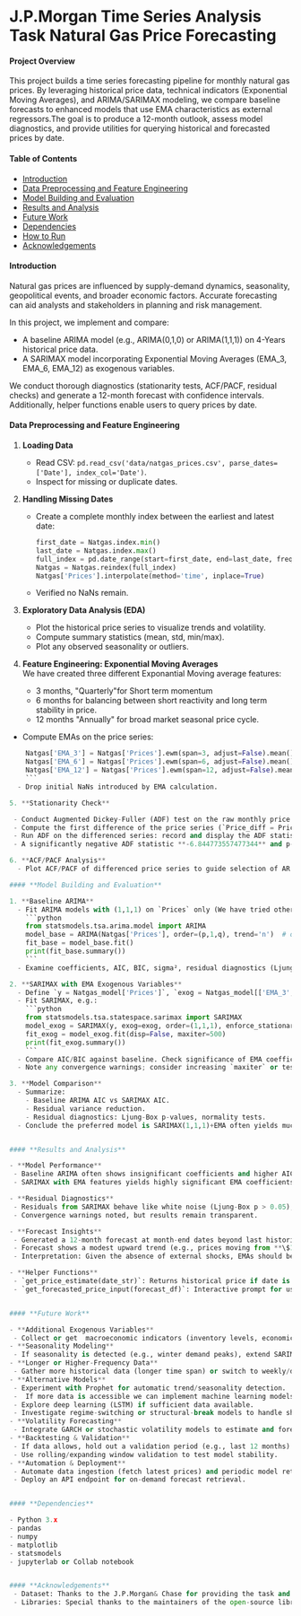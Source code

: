 # J.P.Morgan Time Series Analysis Task Natural Gas Price Forecasting 

#### **Project Overview**

This project builds a time series forecasting pipeline for monthly natural gas prices. By leveraging historical price data, technical indicators (Exponential Moving Averages), and ARIMA/SARIMAX modeling, we compare baseline forecasts to enhanced models that use EMA characteristics as external regressors.The goal is to produce a 12-month outlook, assess model diagnostics, and provide utilities for querying historical and forecasted prices by date.

#### **Table of Contents**
- [Introduction](#introduction)  
- [Data Preprocessing and Feature Engineering](#data-preprocessing-and-feature-engineering)  
- [Model Building and Evaluation](#model-building-and-evaluation)  
- [Results and Analysis](#results-and-analysis)  
- [Future Work](#future-work)  
- [Dependencies](#dependencies)  
- [How to Run](#how-to-run)  
- [Acknowledgements](#acknowledgements)  


#### **Introduction**

Natural gas prices are influenced by supply-demand dynamics, seasonality, geopolitical events, and broader economic factors. Accurate forecasting can aid analysts and stakeholders in planning and risk management.

In this project, we implement and compare:

- A baseline ARIMA model (e.g., ARIMA(0,1,0) or ARIMA(1,1,1)) on 4-Years historical price data.
- A SARIMAX model incorporating Exponential Moving Averages (EMA_3, EMA_6, EMA_12) as exogenous variables.

We conduct thorough diagnostics (stationarity tests, ACF/PACF, residual checks) and generate a 12-month forecast with confidence intervals. Additionally, helper functions enable users to query prices by date.

#### **Data Preprocessing and Feature Engineering**

1. **Loading Data**  
   - Read CSV: ```pd.read_csv('data/natgas_prices.csv', parse_dates=['Date'], index_col='Date')```.  
   - Inspect for missing or duplicate dates.

2. **Handling Missing Dates**  
   - Create a complete monthly index between the earliest and latest date:  
     ```python
     first_date = Natgas.index.min()
     last_date = Natgas.index.max()
     full_index = pd.date_range(start=first_date, end=last_date, freq='M')
     Natgas = Natgas.reindex(full_index)
     Natgas['Prices'].interpolate(method='time', inplace=True) 
     ```
   - Verified no NaNs remain.

3. **Exploratory Data Analysis (EDA)**  
   - Plot the historical price series to visualize trends and volatility.  
   - Compute summary statistics (mean, std, min/max).  
   - Plot any observed seasonality or outliers.


4. **Feature Engineering: Exponential Moving Averages**  
   We have created three different Exponantial Moving average features:
      - 3 months,  "Quarterly"for Short term momentum
      - 6 months for balancing between short reactivity and long term stability  in price.
      - 12 months "Annually" for broad market seasonal price cycle.
  - Compute EMAs on the price series:  
 ```python
     Natgas['EMA_3'] = Natgas['Prices'].ewm(span=3, adjust=False).mean()
     Natgas['EMA_6'] = Natgas['Prices'].ewm(span=6, adjust=False).mean()
     Natgas['EMA_12'] = Natgas['Prices'].ewm(span=12, adjust=False).mean()
     ```
   - Drop initial NaNs introduced by EMA calculation.

5. **Stationarity Check**  

  - Conduct Augmented Dickey-Fuller (ADF) test on the raw monthly price series to assess non-stationarity.
  - Compute the first difference of the price series (`Price_diff = Prices.diff()`) and drop NaNs.
  - Run ADF on the differenced series: record and display the ADF statistic, p-value, and critical values at 1%, 5%, and 10% levels.
  - A significantly negative ADF statistic **-6.844773557477344** and p-value **1.754169685294091e-09** on the differenced series confirms stationarity after one difference (justifying `d=1` in ARIMA/SARIMAX).

6. **ACF/PACF Analysis**  
   - Plot ACF/PACF of differenced price series to guide selection of AR and MA orders for ARIMA.

#### **Model Building and Evaluation**

1. **Baseline ARIMA**  
   - Fit ARIMA models with (1,1,1) on `Prices` only (We have tried other models aswell such as (0,1,1), (0,1,0), (2,1,2) and, (1,1,0):  
     ```python
     from statsmodels.tsa.arima.model import ARIMA
     model_base = ARIMA(Natgas['Prices'], order=(p,1,q), trend='n')  # or trend='t' for drift
     fit_base = model_base.fit()
     print(fit_base.summary())
     ```
   - Examine coefficients, AIC, BIC, sigma², residual diagnostics (Ljung-Box, Jarque-Bera, heteroskedasticity).

2. **SARIMAX with EMA Exogenous Variables**  
   - Define `y = Natgas_model['Prices']`, `exog = Natgas_model[['EMA_3','EMA_6','EMA_12']]`.  
   - Fit SARIMAX, e.g.:  
     ```python
     from statsmodels.tsa.statespace.sarimax import SARIMAX
     model_exog = SARIMAX(y, exog=exog, order=(1,1,1), enforce_stationarity=True, enforce_invertibility=True)
     fit_exog = model_exog.fit(disp=False, maxiter=500)
     print(fit_exog.summary())
     ```
   - Compare AIC/BIC against baseline. Check significance of EMA coefficients (p < 0.001 typically).
   - Note any convergence warnings; consider increasing `maxiter` or testing simpler orders.

3. **Model Comparison**  
   - Summarize:  
     - Baseline ARIMA AIC vs SARIMAX AIC.  
     - Residual variance reduction.  
     - Residual diagnostics: Ljung-Box p-values, normality tests.  
   - Conclude the preferred model is SARIMAX(1,1,1)+EMA often yields much lower AIC and significant regressors).


#### **Results and Analysis**

- **Model Performance**  
  - Baseline ARIMA often shows insignificant coefficients and higher AIC, indicating poor fit.  
  - SARIMAX with EMA features yields highly significant EMA coefficients, lower sigma², and substantially lower AIC, confirming improved fit.

- **Residual Diagnostics**  
  - Residuals from SARIMAX behave like white noise (Ljung-Box p > 0.05), approximately normal (Jarque-Bera p > 0.05), and no major heteroskedasticity.  
  - Convergence warnings noted, but results remain transparent.

- **Forecast Insights**  
  - Generated a 12-month forecast at month-end dates beyond last historical date.  
  - Forecast shows a modest upward trend (e.g., prices moving from **\$11.9** to **$12.3** over the next year) with widening confidence intervals.  
  - Interpretation: Given the absence of external shocks, EMAs should be utilised carefully when forecasting recent momentum.

- **Helper Functions**  
  - `get_price_estimate(date_str)`: Returns historical price if date is within range, else informs supported date range.  
  - `get_forecasted_price_input(forecast_df)`: Interactive prompt for users to enter a date within forecast horizon, returns shows forecasted price.


#### **Future Work**

- **Additional Exogenous Variables**  
  - Collect or get  macroeconomic indicators (inventory levels, economic activity, weather data) or correlated commodity prices to capture broader influences.
- **Seasonality Modeling**  
  - If seasonality is detected (e.g., winter demand peaks), extend SARIMAX to include seasonal terms `seasonal_order=(P,D,Q,S)`.
- **Longer or Higher-Frequency Data**  
  - Gather more historical data (longer time span) or switch to weekly/daily data to allow richer models (e.g., additional AR/MA terms, GARCH volatility modeling).
- **Alternative Models**  
  - Experiment with Prophet for automatic trend/seasonality detection.  
  -  If more data is accessible we can implement machine learning models (Random Forest, XGBoost) on lagged features and technical indicators.  
  - Explore deep learning (LSTM) if sufficient data available.  
  - Investigate regime-switching or structural-break models to handle shifts in dynamics.
- **Volatility Forecasting**  
  - Integrate GARCH or stochastic volatility models to estimate and forecast price volatility.
- **Backtesting & Validation**  
  - If data allows, hold out a validation period (e.g., last 12 months) to compute out-of-sample metrics (MAPE, RMSE).  
  - Use rolling/expanding window validation to test model stability.
- **Automation & Deployment**  
  - Automate data ingestion (fetch latest prices) and periodic model retraining/forecast updating.  
  - Deploy an API endpoint for on-demand forecast retrieval.


#### **Dependencies**

- Python 3.x  
- pandas  
- numpy  
- matplotlib  
- statsmodels  
- jupyterlab or Collab notebook  


#### **Acknowledgements**
  - Dataset: Thanks to the J.P.Morgan& Chase for providing the task and datset.
  - Libraries: Special thanks to the maintainers of the open-source libraries used in this project.



